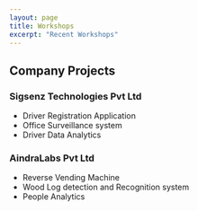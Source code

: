 ```yaml
---
layout: page
title: Workshops
excerpt: "Recent Workshops"
---
```


## Company Projects 

### Sigsenz Technologies Pvt Ltd
- Driver Registration Application  
- Office Surveillance system
- Driver Data Analytics

### AindraLabs Pvt Ltd
- Reverse Vending Machine 
- Wood Log detection and Recognition system
- People Analytics 
